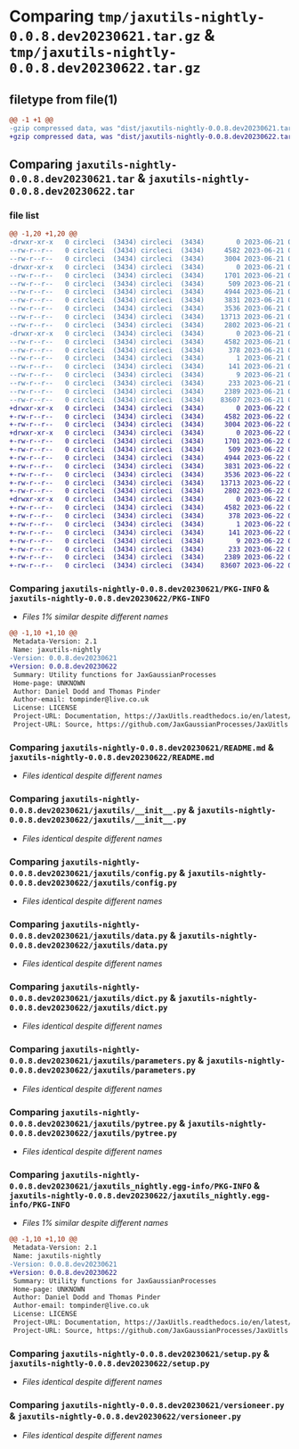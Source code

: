# Comparing `tmp/jaxutils-nightly-0.0.8.dev20230621.tar.gz` & `tmp/jaxutils-nightly-0.0.8.dev20230622.tar.gz`

## filetype from file(1)

```diff
@@ -1 +1 @@
-gzip compressed data, was "dist/jaxutils-nightly-0.0.8.dev20230621.tar", last modified: Wed Jun 21 00:06:42 2023, max compression
+gzip compressed data, was "dist/jaxutils-nightly-0.0.8.dev20230622.tar", last modified: Thu Jun 22 00:06:37 2023, max compression
```

## Comparing `jaxutils-nightly-0.0.8.dev20230621.tar` & `jaxutils-nightly-0.0.8.dev20230622.tar`

### file list

```diff
@@ -1,20 +1,20 @@
-drwxr-xr-x   0 circleci  (3434) circleci  (3434)        0 2023-06-21 00:06:42.438350 jaxutils-nightly-0.0.8.dev20230621/
--rw-r--r--   0 circleci  (3434) circleci  (3434)     4582 2023-06-21 00:06:42.442350 jaxutils-nightly-0.0.8.dev20230621/PKG-INFO
--rw-r--r--   0 circleci  (3434) circleci  (3434)     3004 2023-06-21 00:06:31.000000 jaxutils-nightly-0.0.8.dev20230621/README.md
-drwxr-xr-x   0 circleci  (3434) circleci  (3434)        0 2023-06-21 00:06:42.446349 jaxutils-nightly-0.0.8.dev20230621/jaxutils/
--rw-r--r--   0 circleci  (3434) circleci  (3434)     1701 2023-06-21 00:06:31.000000 jaxutils-nightly-0.0.8.dev20230621/jaxutils/__init__.py
--rw-r--r--   0 circleci  (3434) circleci  (3434)      509 2023-06-21 00:06:42.446349 jaxutils-nightly-0.0.8.dev20230621/jaxutils/_version.py
--rw-r--r--   0 circleci  (3434) circleci  (3434)     4944 2023-06-21 00:06:31.000000 jaxutils-nightly-0.0.8.dev20230621/jaxutils/config.py
--rw-r--r--   0 circleci  (3434) circleci  (3434)     3831 2023-06-21 00:06:31.000000 jaxutils-nightly-0.0.8.dev20230621/jaxutils/data.py
--rw-r--r--   0 circleci  (3434) circleci  (3434)     3536 2023-06-21 00:06:31.000000 jaxutils-nightly-0.0.8.dev20230621/jaxutils/dict.py
--rw-r--r--   0 circleci  (3434) circleci  (3434)    13713 2023-06-21 00:06:31.000000 jaxutils-nightly-0.0.8.dev20230621/jaxutils/parameters.py
--rw-r--r--   0 circleci  (3434) circleci  (3434)     2802 2023-06-21 00:06:31.000000 jaxutils-nightly-0.0.8.dev20230621/jaxutils/pytree.py
-drwxr-xr-x   0 circleci  (3434) circleci  (3434)        0 2023-06-21 00:06:42.438350 jaxutils-nightly-0.0.8.dev20230621/jaxutils_nightly.egg-info/
--rw-r--r--   0 circleci  (3434) circleci  (3434)     4582 2023-06-21 00:06:42.000000 jaxutils-nightly-0.0.8.dev20230621/jaxutils_nightly.egg-info/PKG-INFO
--rw-r--r--   0 circleci  (3434) circleci  (3434)      378 2023-06-21 00:06:42.000000 jaxutils-nightly-0.0.8.dev20230621/jaxutils_nightly.egg-info/SOURCES.txt
--rw-r--r--   0 circleci  (3434) circleci  (3434)        1 2023-06-21 00:06:42.000000 jaxutils-nightly-0.0.8.dev20230621/jaxutils_nightly.egg-info/dependency_links.txt
--rw-r--r--   0 circleci  (3434) circleci  (3434)      141 2023-06-21 00:06:42.000000 jaxutils-nightly-0.0.8.dev20230621/jaxutils_nightly.egg-info/requires.txt
--rw-r--r--   0 circleci  (3434) circleci  (3434)        9 2023-06-21 00:06:42.000000 jaxutils-nightly-0.0.8.dev20230621/jaxutils_nightly.egg-info/top_level.txt
--rw-r--r--   0 circleci  (3434) circleci  (3434)      233 2023-06-21 00:06:42.442350 jaxutils-nightly-0.0.8.dev20230621/setup.cfg
--rw-r--r--   0 circleci  (3434) circleci  (3434)     2389 2023-06-21 00:06:31.000000 jaxutils-nightly-0.0.8.dev20230621/setup.py
--rw-r--r--   0 circleci  (3434) circleci  (3434)    83607 2023-06-21 00:06:31.000000 jaxutils-nightly-0.0.8.dev20230621/versioneer.py
+drwxr-xr-x   0 circleci  (3434) circleci  (3434)        0 2023-06-22 00:06:37.380999 jaxutils-nightly-0.0.8.dev20230622/
+-rw-r--r--   0 circleci  (3434) circleci  (3434)     4582 2023-06-22 00:06:37.380999 jaxutils-nightly-0.0.8.dev20230622/PKG-INFO
+-rw-r--r--   0 circleci  (3434) circleci  (3434)     3004 2023-06-22 00:06:30.000000 jaxutils-nightly-0.0.8.dev20230622/README.md
+drwxr-xr-x   0 circleci  (3434) circleci  (3434)        0 2023-06-22 00:06:37.384999 jaxutils-nightly-0.0.8.dev20230622/jaxutils/
+-rw-r--r--   0 circleci  (3434) circleci  (3434)     1701 2023-06-22 00:06:30.000000 jaxutils-nightly-0.0.8.dev20230622/jaxutils/__init__.py
+-rw-r--r--   0 circleci  (3434) circleci  (3434)      509 2023-06-22 00:06:37.384999 jaxutils-nightly-0.0.8.dev20230622/jaxutils/_version.py
+-rw-r--r--   0 circleci  (3434) circleci  (3434)     4944 2023-06-22 00:06:30.000000 jaxutils-nightly-0.0.8.dev20230622/jaxutils/config.py
+-rw-r--r--   0 circleci  (3434) circleci  (3434)     3831 2023-06-22 00:06:30.000000 jaxutils-nightly-0.0.8.dev20230622/jaxutils/data.py
+-rw-r--r--   0 circleci  (3434) circleci  (3434)     3536 2023-06-22 00:06:30.000000 jaxutils-nightly-0.0.8.dev20230622/jaxutils/dict.py
+-rw-r--r--   0 circleci  (3434) circleci  (3434)    13713 2023-06-22 00:06:30.000000 jaxutils-nightly-0.0.8.dev20230622/jaxutils/parameters.py
+-rw-r--r--   0 circleci  (3434) circleci  (3434)     2802 2023-06-22 00:06:30.000000 jaxutils-nightly-0.0.8.dev20230622/jaxutils/pytree.py
+drwxr-xr-x   0 circleci  (3434) circleci  (3434)        0 2023-06-22 00:06:37.380999 jaxutils-nightly-0.0.8.dev20230622/jaxutils_nightly.egg-info/
+-rw-r--r--   0 circleci  (3434) circleci  (3434)     4582 2023-06-22 00:06:37.000000 jaxutils-nightly-0.0.8.dev20230622/jaxutils_nightly.egg-info/PKG-INFO
+-rw-r--r--   0 circleci  (3434) circleci  (3434)      378 2023-06-22 00:06:37.000000 jaxutils-nightly-0.0.8.dev20230622/jaxutils_nightly.egg-info/SOURCES.txt
+-rw-r--r--   0 circleci  (3434) circleci  (3434)        1 2023-06-22 00:06:37.000000 jaxutils-nightly-0.0.8.dev20230622/jaxutils_nightly.egg-info/dependency_links.txt
+-rw-r--r--   0 circleci  (3434) circleci  (3434)      141 2023-06-22 00:06:37.000000 jaxutils-nightly-0.0.8.dev20230622/jaxutils_nightly.egg-info/requires.txt
+-rw-r--r--   0 circleci  (3434) circleci  (3434)        9 2023-06-22 00:06:37.000000 jaxutils-nightly-0.0.8.dev20230622/jaxutils_nightly.egg-info/top_level.txt
+-rw-r--r--   0 circleci  (3434) circleci  (3434)      233 2023-06-22 00:06:37.384999 jaxutils-nightly-0.0.8.dev20230622/setup.cfg
+-rw-r--r--   0 circleci  (3434) circleci  (3434)     2389 2023-06-22 00:06:30.000000 jaxutils-nightly-0.0.8.dev20230622/setup.py
+-rw-r--r--   0 circleci  (3434) circleci  (3434)    83607 2023-06-22 00:06:30.000000 jaxutils-nightly-0.0.8.dev20230622/versioneer.py
```

### Comparing `jaxutils-nightly-0.0.8.dev20230621/PKG-INFO` & `jaxutils-nightly-0.0.8.dev20230622/PKG-INFO`

 * *Files 1% similar despite different names*

```diff
@@ -1,10 +1,10 @@
 Metadata-Version: 2.1
 Name: jaxutils-nightly
-Version: 0.0.8.dev20230621
+Version: 0.0.8.dev20230622
 Summary: Utility functions for JaxGaussianProcesses
 Home-page: UNKNOWN
 Author: Daniel Dodd and Thomas Pinder
 Author-email: tompinder@live.co.uk
 License: LICENSE
 Project-URL: Documentation, https://JaxUitls.readthedocs.io/en/latest/
 Project-URL: Source, https://github.com/JaxGaussianProcesses/JaxUitls
```

### Comparing `jaxutils-nightly-0.0.8.dev20230621/README.md` & `jaxutils-nightly-0.0.8.dev20230622/README.md`

 * *Files identical despite different names*

### Comparing `jaxutils-nightly-0.0.8.dev20230621/jaxutils/__init__.py` & `jaxutils-nightly-0.0.8.dev20230622/jaxutils/__init__.py`

 * *Files identical despite different names*

### Comparing `jaxutils-nightly-0.0.8.dev20230621/jaxutils/config.py` & `jaxutils-nightly-0.0.8.dev20230622/jaxutils/config.py`

 * *Files identical despite different names*

### Comparing `jaxutils-nightly-0.0.8.dev20230621/jaxutils/data.py` & `jaxutils-nightly-0.0.8.dev20230622/jaxutils/data.py`

 * *Files identical despite different names*

### Comparing `jaxutils-nightly-0.0.8.dev20230621/jaxutils/dict.py` & `jaxutils-nightly-0.0.8.dev20230622/jaxutils/dict.py`

 * *Files identical despite different names*

### Comparing `jaxutils-nightly-0.0.8.dev20230621/jaxutils/parameters.py` & `jaxutils-nightly-0.0.8.dev20230622/jaxutils/parameters.py`

 * *Files identical despite different names*

### Comparing `jaxutils-nightly-0.0.8.dev20230621/jaxutils/pytree.py` & `jaxutils-nightly-0.0.8.dev20230622/jaxutils/pytree.py`

 * *Files identical despite different names*

### Comparing `jaxutils-nightly-0.0.8.dev20230621/jaxutils_nightly.egg-info/PKG-INFO` & `jaxutils-nightly-0.0.8.dev20230622/jaxutils_nightly.egg-info/PKG-INFO`

 * *Files 1% similar despite different names*

```diff
@@ -1,10 +1,10 @@
 Metadata-Version: 2.1
 Name: jaxutils-nightly
-Version: 0.0.8.dev20230621
+Version: 0.0.8.dev20230622
 Summary: Utility functions for JaxGaussianProcesses
 Home-page: UNKNOWN
 Author: Daniel Dodd and Thomas Pinder
 Author-email: tompinder@live.co.uk
 License: LICENSE
 Project-URL: Documentation, https://JaxUitls.readthedocs.io/en/latest/
 Project-URL: Source, https://github.com/JaxGaussianProcesses/JaxUitls
```

### Comparing `jaxutils-nightly-0.0.8.dev20230621/setup.py` & `jaxutils-nightly-0.0.8.dev20230622/setup.py`

 * *Files identical despite different names*

### Comparing `jaxutils-nightly-0.0.8.dev20230621/versioneer.py` & `jaxutils-nightly-0.0.8.dev20230622/versioneer.py`

 * *Files identical despite different names*

